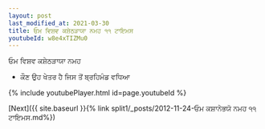 ```yaml
---
layout: post
last_modified_at: 2021-03-30
title: ਓਮ ਵਿਸ਼ਵ ਕਸ਼ੇਠੜਾਯਾ ਨਮਹ ੧੧ ਟਾਇਮਸ
youtubeId: w8e4xTIZMu0
---
```

 
 
 ਓਮ ਵਿਸ਼ਵ ਕਸ਼ੇਠੜਾਯਾ ਨਮਹ  
 
 -  ਕੌਣ ਉਹ ਖੇਤਰ ਹੈ ਜਿਸ ਤੋਂ ਬ੍ਰਹਿਮੰਡ ਵਧਿਆ 
 
  
 
  
 
 
 
 
 
 


{% include youtubePlayer.html id=page.youtubeId %}
 
[Next]({{ site.baseurl }}{% link  split1/_posts/2012-11-24-ਓਮ ਕਸ਼ਾਨੇਭਯੋ ਨਮਹ ੧੧ ਟਾਇਮਸ.md%})
 
